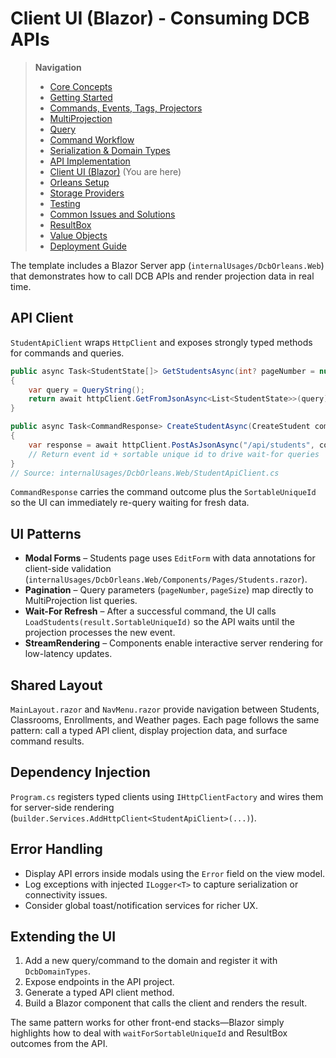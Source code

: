 # Client UI (Blazor) - Consuming DCB APIs

> **Navigation**
> - [Core Concepts](01_core_concepts.md)
> - [Getting Started](02_getting_started.md)
> - [Commands, Events, Tags, Projectors](03_aggregate_command_events.md)
> - [MultiProjection](04_multiple_aggregate_projector.md)
> - [Query](05_query.md)
> - [Command Workflow](06_workflow.md)
> - [Serialization & Domain Types](07_json_orleans_serialization.md)
> - [API Implementation](08_api_implementation.md)
> - [Client UI (Blazor)](09_client_api_blazor.md) (You are here)
> - [Orleans Setup](10_orleans_setup.md)
> - [Storage Providers](11_dapr_setup.md)
> - [Testing](12_unit_testing.md)
> - [Common Issues and Solutions](13_common_issues.md)
> - [ResultBox](14_result_box.md)
> - [Value Objects](15_value_object.md)
> - [Deployment Guide](16_deployment.md)

The template includes a Blazor Server app (`internalUsages/DcbOrleans.Web`) that demonstrates how to call DCB APIs and
render projection data in real time.

## API Client

`StudentApiClient` wraps `HttpClient` and exposes strongly typed methods for commands and queries.

```csharp
public async Task<StudentState[]> GetStudentsAsync(int? pageNumber = null, int? pageSize = null, string? waitForSortableUniqueId = null)
{
    var query = QueryString();
    return await httpClient.GetFromJsonAsync<List<StudentState>>(query) ?? [];
}

public async Task<CommandResponse> CreateStudentAsync(CreateStudent command)
{
    var response = await httpClient.PostAsJsonAsync("/api/students", command);
    // Return event id + sortable unique id to drive wait-for queries
}
// Source: internalUsages/DcbOrleans.Web/StudentApiClient.cs
```

`CommandResponse` carries the command outcome plus the `SortableUniqueId` so the UI can immediately re-query waiting for
fresh data.

## UI Patterns

- **Modal Forms** – Students page uses `EditForm` with data annotations for client-side validation
  (`internalUsages/DcbOrleans.Web/Components/Pages/Students.razor`).
- **Pagination** – Query parameters (`pageNumber`, `pageSize`) map directly to MultiProjection list queries.
- **Wait-For Refresh** – After a successful command, the UI calls `LoadStudents(result.SortableUniqueId)` so the API waits
  until the projection processes the new event.
- **StreamRendering** – Components enable interactive server rendering for low-latency updates.

## Shared Layout

`MainLayout.razor` and `NavMenu.razor` provide navigation between Students, Classrooms, Enrollments, and Weather pages.
Each page follows the same pattern: call a typed API client, display projection data, and surface command results.

## Dependency Injection

`Program.cs` registers typed clients using `IHttpClientFactory` and wires them for server-side rendering (`builder.Services.AddHttpClient<StudentApiClient>(...)`).

## Error Handling

- Display API errors inside modals using the `Error` field on the view model.
- Log exceptions with injected `ILogger<T>` to capture serialization or connectivity issues.
- Consider global toast/notification services for richer UX.

## Extending the UI

1. Add a new query/command to the domain and register it with `DcbDomainTypes`.
2. Expose endpoints in the API project.
3. Generate a typed API client method.
4. Build a Blazor component that calls the client and renders the result.

The same pattern works for other front-end stacks—Blazor simply highlights how to deal with `waitForSortableUniqueId` and
ResultBox outcomes from the API.
